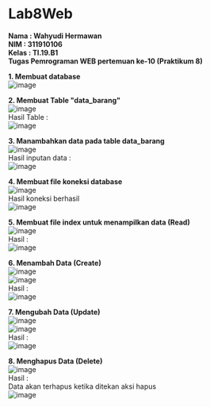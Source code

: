 # Lab8Web
**Nama    : Wahyudi Hermawan <br>
NIM     : 311910106 <br>
Kelas   : TI.19.B1** <br>
**Tugas Pemrograman WEB pertemuan ke-10 (Praktikum 8)** <br>

**1. Membuat database <br>**
![image](https://user-images.githubusercontent.com/81253746/120158591-7e609b80-c21e-11eb-86da-c23a9d6d64b3.png) <br>

**2. Membuat Table "data_barang" <br>**
![image](https://user-images.githubusercontent.com/81253746/120158989-e9aa6d80-c21e-11eb-9d2a-090f41f1f7ed.png) <br>
Hasil Table : <br>
![image](https://user-images.githubusercontent.com/81253746/120159400-5e7da780-c21f-11eb-9fe3-239e055ca50e.png) <br>

**3. Manambahkan data pada table data_barang <br>**
![image](https://user-images.githubusercontent.com/81253746/120159567-8cfb8280-c21f-11eb-9a2e-91f0a5306680.png) <br>
Hasil inputan data : <br>
![image](https://user-images.githubusercontent.com/81253746/120159669-a6043380-c21f-11eb-9361-4a4225389c4d.png) <br>

**4. Membuat file koneksi database <br>**
![image](https://user-images.githubusercontent.com/81253746/120161619-b7e6d600-c221-11eb-9831-a65fdfd2babc.png) <br>
Hasil koneksi berhasil <br>
![image](https://user-images.githubusercontent.com/81253746/120161673-c92fe280-c221-11eb-8df0-70fb8bb897db.png) <br>

**5. Membuat file index untuk menampilkan data (Read) <br>**
![image](https://user-images.githubusercontent.com/81253746/120168828-82de8180-c229-11eb-919e-e368c8ccf5af.png) <br>
Hasil : <br>
![image](https://user-images.githubusercontent.com/81253746/120168881-94278e00-c229-11eb-89c1-406aa4358b64.png) <br>

**6. Menambah Data (Create) <br>**
![image](https://user-images.githubusercontent.com/81253746/120225151-e8089600-c26e-11eb-9df4-7442eff638a8.png) <br>
![image](https://user-images.githubusercontent.com/81253746/120225187-f9ea3900-c26e-11eb-9f92-d93fc95d08a3.png) <br>
Hasil : <br>
![image](https://user-images.githubusercontent.com/81253746/120225228-0b334580-c26f-11eb-9797-69669852df8c.png) <br>

**7. Mengubah Data (Update) <br>**
![image](https://user-images.githubusercontent.com/81253746/120231491-b5b16580-c27b-11eb-8736-a68d9c3a4574.png)<br>
![image](https://user-images.githubusercontent.com/81253746/120231513-c530ae80-c27b-11eb-8001-38418212e52d.png) <br>
Hasil : <br>
![image](https://user-images.githubusercontent.com/81253746/120231555-d7aae800-c27b-11eb-8fac-5ff9553b10cc.png) <br>

**8. Menghapus Data (Delete) <br>**
![image](https://user-images.githubusercontent.com/81253746/120231604-ef826c00-c27b-11eb-98a0-5b965a7927eb.png) <br>
Hasil : <br>
Data akan terhapus ketika ditekan aksi hapus <br>
![image](https://user-images.githubusercontent.com/81253746/120231661-0a54e080-c27c-11eb-8514-c86777f90717.png) <br>




















